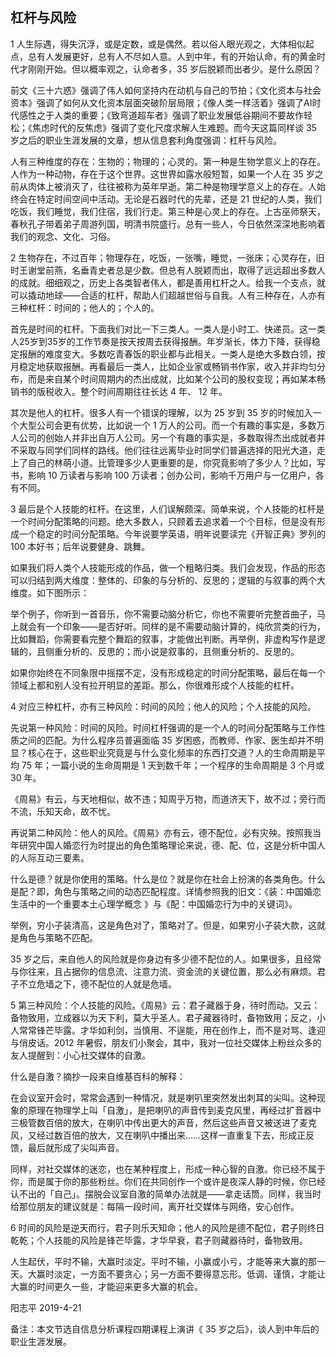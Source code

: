 ## 杠杆与风险

1
人生际遇，得失沉浮，或是定数，或是偶然。若以俗人眼光观之，大体相似起点，总有人发展更好，总有人不尽如人意。人到中年，有的开始认命，有的黄金时代才刚刚开始。但以概率观之，认命者多，35 岁后脱颖而出者少。是什么原因？

前文《三十六惑》强调了伟人如何坚持内在动机与自己的节拍；《文化资本与社会资本》强调了如何从文化资本层面突破阶层局限；《像人类一样活着》强调了AI时代感性之于人类的重要；《致弯道超车者》强调了职业发展低谷期间不要故作轻松；《焦虑时代的反焦虑》强调了变化尺度求解人生难题。而今天这篇同样谈 35 岁之后的职业生涯发展的文章，想从信息套利角度强调：杠杆与风险。

人有三种维度的存在：生物的；物理的；心灵的。第一种是生物学意义上的存在。人作为一种动物，存在于这个世界。这世界如露水般短暂，如果一个人在 35  岁之前从肉体上被消灭了，往往被称为英年早逝。第二种是物理学意义上的存在。人始终会在特定时间空间中活动。无论是石器时代的先辈，还是 21 世纪的人类，我们吃饭，我们睡觉，我们住宿，我们行走。第三种是心灵上的存在。上古巫师祭天，春秋孔子带着弟子周游列国，明清书院盛行。总有一些人，今日依然深深地影响着我们的观念、文化、习俗。

2
生物存在，不过百年；物理存在，吃饭，一张嘴，睡觉，一张床；心灵存在，旧时王谢堂前燕，名垂青史者总是少数。但总有人脱颖而出，取得了远远超出多数人的成就。细细观之，历史上各类智者伟人，都是善用杠杆之人。给我一个支点，就可以撬动地球——合适的杠杆，帮助人们超越世俗与自我。人有三种存在，人亦有三种杠杆：时间的；他人的；个人的。

首先是时间的杠杆。下面我们对比一下三类人。一类人是小时工、快递员。这一类人25岁到35岁的工作节奏是按天按周去获得报酬。年岁渐长，体力下降，获得稳定报酬的难度变大。多数吃青春饭的职业都与此相关。一类人是绝大多数白领，按月稳定地获取报酬。再看最后一类人，比如企业家或畅销书作家，收入并非均匀分布，而是来自某个时间周期内的杰出成就，比如某个公司的股权变现；再如某本畅销书的版税收入。整个时间周期往往长达 4 年、 12 年。

其次是他人的杠杆。很多人有一个错误的理解，以为 25 岁到 35 岁的时候加入一个大型公司会更有优势，比如说一个 1 万人的公司。而一个有趣的事实是，多数万人公司的创始人并非出自万人公司。另一个有趣的事实是，多数取得杰出成就者并不采取与同学们同样的路线。他们往往远离毕业时同学们普遍选择的阳光大道，走上了自己的林萌小道。比管理多少人更重要的是，你究竟影响了多少人？比如，写书，影响 10 万读者与影响 100 万读者；创办公司，影响千万用户与一亿用户，各有不同。



3
最后是个人技能的杠杆。在这里，人们误解颇深。简单来说，个人技能的杠杆是一个时间分配策略的问题。绝大多数人，只顾着去追求着一个个目标，但是没有形成一个稳定的时间分配策略。今年说要学英语，明年说要读完《开智正典》罗列的 100 本好书；后年说要健身、跳舞。

如果我们将人类个人技能形成的作品，做一个粗略归类。我们会发现，作品的形态可以归结到两大维度：整体的、印象的与分析的、反思的；逻辑的与叙事的两个大维度。如下图所示：



举个例子，你听到一首音乐，你不需要动脑分析它，你也不需要听完整首曲子，马上就会有一个印象——是否好听。同样的是不需要动脑计算的，纯欣赏类的行为，比如舞蹈，你需要看完整个舞蹈的叙事，才能做出判断。再举例，非虚构写作是逻辑的，且侧重分析的、反思的；而小说是叙事的，且侧重分析的、反思的。

如果你始终在不同象限中摇摆不定，没有形成稳定的时间分配策略，最后在每一个领域上都和别人没有拉开明显的差距。那么，你很难形成个人技能的杠杆。

4
对应三种杠杆，亦有三种风险：时间的风险；他人的风险；个人技能的风险。

先说第一种风险：时间的风险。时间杠杆强调的是一个人的时间分配策略与工作性质之间的匹配。为什么程序员普遍面临 35 岁困惑，而教师、作家、医生却并不明显？核心在于，这些职业究竟是与什么变化频率的东西打交道？人的生命周期是平均 75 年；一篇小说的生命周期是 1 天到数千年；一个程序的生命周期是 3 个月或 30 年。



《周易》有云，与天地相似，故不违；知周乎万物，而道济天下，故不过；旁行而不流，乐知天命，故不忧。

再说第二种风险：他人的风险。《周易》亦有云，德不配位，必有灾殃。按照我当年研究中国人婚恋行为时提出的角色策略理论来说，德、配、位，这是分析中国人的人际互动三要素。

什么是德？就是你使用的策略。什么是位？就是你在社会上扮演的各类角色。什么是配？即，角色与策略之间的动态匹配程度。详情参照我的旧文：《装：中国婚恋生活中的一个重要本土心理学概念 》与《配：中国婚恋行为中的关键词》。



举例，穷小子装清高，这是角色对了，策略对了。但是，如果穷小子装大款，这就是角色与策略不匹配。

35 岁之后，来自他人的风险就是你身边有多少德不配位的人。如果很多，且经常与你往来，且占据你的信息流、注意力流、资金流的关键位置，那么必有麻烦。君子不立危墙之下，德不配位的人就是危墙。

5
第三种风险：个人技能的风险。《周易》云：君子藏器于身，待时而动。又云：备物致用，立成器以为天下利，莫大乎圣人。君子藏器待时，备物致用；反之，小人常常锋芒毕露。才华如利剑，当慎用、不逞能，用在创作上，而不是对骂、逢迎与俏皮话。2012 年暑假，朋友们小聚会，其中，我对一位社交媒体上粉丝众多的友人提醒到：小心社交媒体的自激。

什么是自激？摘抄一段来自维基百科的解释：

在会议室开会时，常常会遇到一种情况，就是喇叭里突然发出刺耳的尖叫。这种现象的原理在物理学上叫「自激」，是把喇叭的声音传到麦克风里，再经过扩音器中三极管数百倍的放大，在喇叭中传出更大的声音，然后这些声音又被送进了麦克风，又经过数百倍的放大，又在喇叭中播出来……这样一直重复下去，形成正反馈，最后就形成了尖叫声音。

同样，对社交媒体的迷恋，也在某种程度上，形成一种心智的自激。你已经不属于你，而是属于你的那些粉丝。你们在共同创作一个或许是夜深人静的时候，你已经认不出的「自己」。摆脱会议室自激的简单办法就是——拿走话筒。同样，我当时给那位朋友的建议就是：每隔一段时间，离开社交媒体与网络，安心创作。

6
时间的风险是逆天而行，君子则乐天知命；他人的风险是德不配位，君子则终日乾乾；个人技能的风险是锋芒毕露，才华早衰，君子则藏器待时，备物致用。



人生起伏，平时不输，大赢时淡定。平时不输，小赢或小亏，才能等来大赢的那一天。大赢时淡定，一方面不要贪心；另一方面不要得意忘形。低调、谨慎，才能让大赢的时间更久一些，才能迎来更多大赢的机会。



阳志平
2019-4-21

备注：本文节选自信息分析课程四期课程上演讲《 35 岁之后》，谈人到中年后的职业生涯发展。